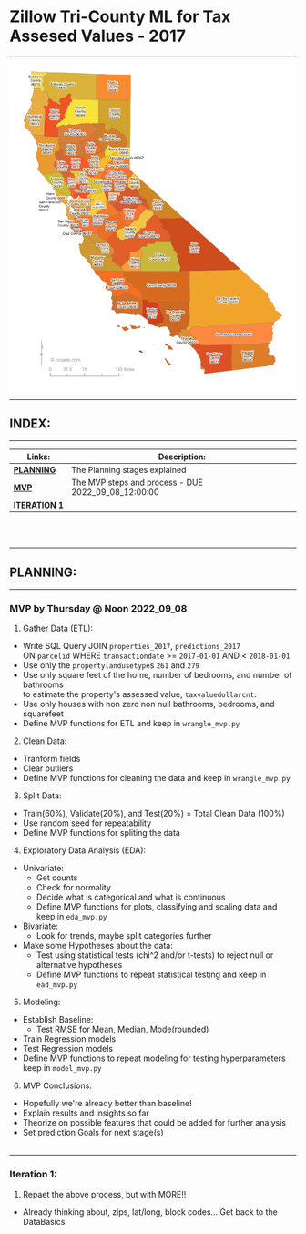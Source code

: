 # Zillow Tri-County ML for Tax Assesed Values - 2017
___

![California with FIPS](https://raw.githubusercontent.com/David-Howell/zillow-tricounty-2017/main/california_fips_codes.png "California with FIPS")
<a id="INDEX"></a>

<div class="alert alert-block alert-info">
</div>

***
## **INDEX:**
___
|**Links:**|**Description:**|
|---|---|
|[__PLANNING__](#PLANNING)| The Planning stages explained|
|[__MVP__](#MVP)| The MVP steps and process - DUE 2022_09_08_12:00:00|
|[__ITERATION 1__](#ITTER_1)
<br><br>

<a id="PLANNING"></a>

<div class="alert alert-block alert-info">
</div>

***


## PLANNING:<br>

<a id="MVP"></a>

<div class="alert alert-block alert-info">
</div>

***

### MVP by Thursday @ Noon 2022_09_08<br>

1. Gather Data (ETL):<br>
  - Write SQL Query JOIN `properties_2017`, `predictions_2017` <br>ON `parcelid` WHERE `transactiondate` >= `2017-01-01` AND < `2018-01-01`
  - Use only the `propertylandusetype`s `261` and `279`
  - Use only square feet of the home, number of bedrooms, and number of bathrooms <br>to estimate the property's assessed value, `taxvaluedollarcnt`.
  - Use only houses with non zero non null bathrooms, bedrooms, and squarefeet
  - Define MVP functions for ETL and keep in `wrangle_mvp.py` 
  
2. Clean Data:<br>
  - Tranform fields
  - Clear outliers
  - Define MVP functions for cleaning the data and keep in `wrangle_mvp.py`
  
3. Split Data:<br>
  - Train(60%), Validate(20%), and Test(20%) = Total Clean Data (100%)
  - Use random seed for repeatability
  - Define MVP functions for spliting the data 
  
4. Exploratory Data Analysis (EDA):<br>
  - Univariate:<br>
    - Get counts
    - Check for normality
    - Decide what is categorical and what is continuous
    - Define MVP functions for plots, classifying and scaling data and keep in `eda_mvp.py`<br>
  - Bivariate:<br>
    - Look for trends, maybe split categories further
  - Make some Hypotheses about the data:<br>
    - Test using statistical tests (chi^2 and/or t-tests) to reject null or alternative hypotheses
    - Define MVP functions to repeat statistical testing and keep in `ead_mvp.py`
    
5. Modeling:<br>
  - Establish Baseline:<br>
    - Test RMSE for Mean, Median, Mode(rounded)<br>
  - Train Regression models
  - Test Regression models
  - Define MVP functions to repeat modeling for testing hyperparameters keep in `model_mvp.py`
  
6. MVP Conclusions:<br>
  - Hopefully we're already better than baseline!
  - Explain results and insights so far
  - Theorize on possible features that could be added for further analysis
  - Set prediction Goals for next stage(s)<br><br>

<a id="ITTER_1"></a>

<div class="alert alert-block alert-info">
</div>

***
### Iteration 1:<br>

1. Repaet the above process, but with MORE!!
  - Already thinking about, zips, lat/long, block codes... Get back to the DataBasics
  
